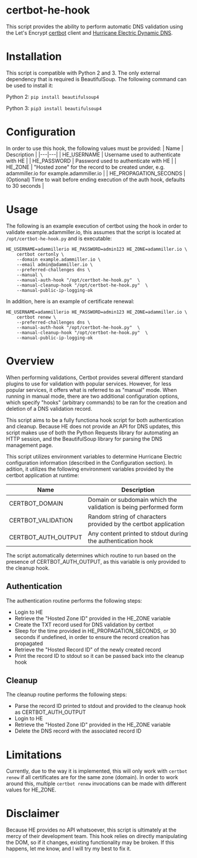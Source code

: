 # certbot-he-hook

This script provides the ability to perform automatic DNS validation using the Let's Encrypt [certbot](https://github.com/certbot/certbot) client and [Hurricane Electric Dynamic DNS](https://dns.he.net/).

# Installation

This script is compatible with Python 2 and 3. The only external dependency that is required is BeautifulSoup. The following command can be used to install it:

Python 2: `pip install beautifulsoup4`

Python 3: `pip3 install beautifulsoup4`

# Configuration

In order to use this hook, the following values must be provided:
| Name  | Description  |
|---|---|
| HE_USERNAME | Username used to authenticate with HE |
| HE_PASSWORD | Password used to authenticate with HE |
| HE_ZONE | "Hosted zone" for the record to be created under, e.g. adammiller.io for example.adammiller.io |
| HE_PROPAGATION_SECONDS | (Optional) Time to wait before ending execution of the auth hook, defaults to 30 seconds |

# Usage

The following is an example execution of certbot using the hook in order to validate example.adammiller.io, this assumes that the script is located at `/opt/certbot-he-hook.py` and is executable:

```
HE_USERNAME=adammillerio HE_PASSWORD=admin123 HE_ZONE=adammiller.io \
	certbot certonly \
	--domain example.adammiller.io \
	--email admin@adammiller.io \
	--preferred-challenges dns \
	--manual \
	--manual-auth-hook "/opt/certbot-he-hook.py"  \
	--manual-cleanup-hook "/opt/certbot-he-hook.py"  \
	--manual-public-ip-logging-ok
```

In addition, here is an example of certificate renewal:

```
HE_USERNAME=adammillerio HE_PASSWORD=admin123 HE_ZONE=adammiller.io \
	certbot renew \
	--preferred-challenges dns \
	--manual-auth-hook "/opt/certbot-he-hook.py"  \
	--manual-cleanup-hook "/opt/certbot-he-hook.py"  \
	--manual-public-ip-logging-ok
```

# Overview

When performing validations, Certbot provides several different standard plugins to use for validation with popular services. However, for less popular services, it offers what is referred to as "manual" mode. When running in manual mode, there are two additional configuration options, which specify "hooks" (arbitrary commands) to be ran for the creation and deletion of a DNS validation record.

This script aims to be a fully functiona hook script for both authentication and cleanup. Because HE does not provide an API for DNS updates, this script makes use of both the Python Requests library for automating an HTTP session, and the BeautifulSoup library for parsing the DNS management page.

This script utilizes environment variables to determine Hurricane Electric configuration information (described in the Configuration section). In adition, it utilizes the following environment variables provided by the certbot application at runtime:

| Name  | Description  |
|---|---|
| CERTBOT_DOMAIN | Domain or subdomain which the validation is being performed form |
| CERTBOT_VALIDATION | Random string of characters provided by the certbot application |
| CERTBOT_AUTH_OUTPUT | Any content printed to stdout during the authentication hook |

The script automatically determines which routine to run based on the presence of CERTBOT_AUTH_OUTPUT, as this variable is only provided to the cleanup hook.

## Authentication

The authentication routine performs the following steps:

* Login to HE
* Retrieve the "Hosted Zone ID" provided in the HE_ZONE variable
* Create the TXT record used for DNS validation by certbot
* Sleep for the time provided in HE_PROPAGATION_SECONDS, or 30 seconds if undefined, in order to ensure the record creation has propagated
* Retrieve the "Hosted Record ID" of the newly created record
* Print the record ID to stdout so it can be passed back into the cleanup hook

## Cleanup

The cleanup routine performs the following steps:

* Parse the record ID printed to stdout and provided to the cleanup hook as CERTBOT_AUTH_OUTPUT
* Login to HE
* Retrieve the "Hosted Zone ID" provided in the HE_ZONE variable
* Delete the DNS record with the associated record ID

# Limitations

Currently, due to the way it is implemented, this will only work with `certbot renew` if all certificates are for the same zone (domain). In order to work around this, multiple `certbot renew` invocations can be made with different values for HE_ZONE.

# Disclaimer

Because HE provides no API whatsoever, this script is ultimately at the mercy of their development team. This hook relies on directly manipulating the DOM, so if it changes, existing functionality may be broken. If this happens, let me know, and I will try my best to fix it.
